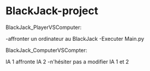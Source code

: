 # BlackJack-project

BlackJack_PlayerVSComputer:

-affronter un ordinateur au BlackJack
-Executer Main.py




BlackJack_ComputerVSCompter:

IA 1 affronte IA 2
-n'hésiter pas a modifier IA 1 et 2
